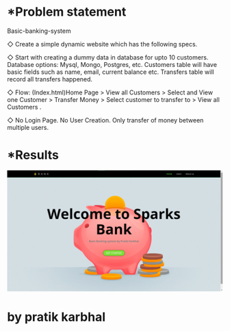 # *Problem statement

Basic-banking-system

◇ Create a simple dynamic website which has the following specs. 

◇ Start with creating a dummy data in database for upto 10 customers. 
	Database options: Mysql, Mongo, Postgres, etc. Customers table will have basic fields such as name, email, current balance etc. 
	Transfers table will record all transfers happened. 
	
◇ Flow: (Index.html)Home Page > View all Customers > Select and View one Customer > Transfer Money > Select customer to transfer to > View all Customers . 

◇ No Login Page. No User Creation. Only transfer of money between multiple users.


# *Results

![Website screens](Screens.gif)

# by pratik karbhal
